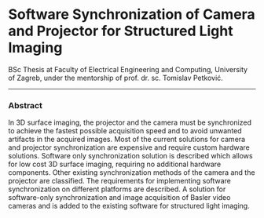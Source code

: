 # Software Synchronization of Camera and Projector for Structured Light Imaging
BSc Thesis at Faculty of Electrical Engineering and Computing, University of Zagreb, under the mentorship of prof. dr. sc. Tomislav Petković.

---

### Abstract
In 3D surface imaging, the projector and the camera must be synchronized to achieve the fastest possible acquisition speed and to avoid unwanted artifacts in the acquired images. Most of the current solutions for camera and projector synchronization are expensive and require custom hardware solutions. Software only synchronization solution is described which allows for low cost 3D surface imaging, requiring no additional hardware components. Other existing synchronization methods of the camera and the projector are classified. The requirements for implementing software synchronization on different platforms are described. A solution for software-only synchronization and image acquisition of Basler video cameras and is added to the existing software for structured light imaging.

